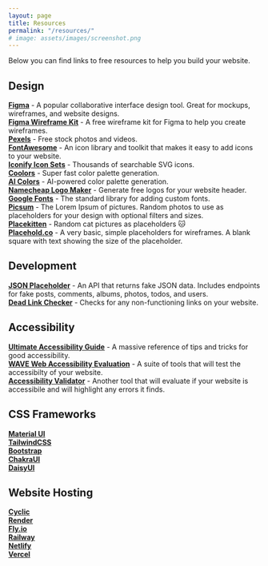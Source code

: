 ```yaml
---
layout: page
title: Resources
permalink: "/resources/"
# image: assets/images/screenshot.png
---
```


Below you can find links to free resources to help you build your website.

## Design

**[Figma](https://www.figma.com)** - A popular collaborative interface design tool. Great for mockups, wireframes, and website designs.  
**[Figma Wireframe Kit](https://www.figma.com/community/file/1122167340874425914/Wireframes-Kit-%5BFree%5D)** - A free wireframe kit for Figma to help you create wireframes.  
**[Pexels](https://www.pexels.com/)** - Free stock photos and videos.  
**[FontAwesome](https://fontawesome.com/)** - An icon library and toolkit that makes it easy to add icons to your website.  
**[Iconify Icon Sets](https://icon-sets.iconify.design)** - Thousands of searchable SVG icons.  
**[Coolors](https://coolors.co)** - Super fast color palette generation.  
**[AI Colors](https://aicolors.co/)** - AI-powered color palette generation.  
**[Namecheap Logo Maker](https://www.namecheap.com/logo-maker/)** - Generate free logos for your website header.  
**[Google Fonts](https://fonts.google.com/)** - The standard library for adding custom fonts.  
**[Picsum](https://picsum.photos/)** - The Lorem Ipsum of pictures. Random photos to use as placeholders for your design with optional filters and sizes.  
**[Placekitten](https://placekitten.com/)** - Random cat pictures as placeholders 🐱  
**[Placehold.co](https://placehold.co/)** - A very basic, simple placeholders for wireframes. A blank square with text showing the size of the placeholder.  

## Development

**[JSON Placeholder](https://jsonplaceholder.typicode.com/)** - An API that returns fake JSON data. Includes endpoints for fake posts, comments, albums, photos, todos, and users.  
**[Dead Link Checker](https://www.deadlinkchecker.com/website-dead-link-checker.asp)** - Checks for any non-functioning links on your website.  

## Accessibility
**[Ultimate Accessibility Guide](https://inhuofficial.hashnode.dev/ultimate-accessibility-guide-101-tips-and-tricks)** - A massive reference of tips and tricks for good accessibility.  
**[WAVE Web Accessibility Evaluation](https://wave.webaim.org/)** - A suite of tools that will test the accessibilty of your website.  
**[Accessibility Validator](https://a11ygator.chialab.io/)** - Another tool that will evaluate if your website is accessibile and will highlight any errors it finds.  

## CSS Frameworks
**[Material UI](https://mui.com/)**  
**[TailwindCSS](https://tailwindcss.com/)**  
**[Bootstrap](https://getbootstrap.com/)**  
**[ChakraUI](https://chakra-ui.com/)**  
**[DaisyUI](https://daisyui.com/)**  

## Website Hosting
**[Cyclic](https://cyclic.sh/)**  
**[Render](https://render.com/)**  
**[Fly.io](https://fly.io/)**  
**[Railway](https://railway.app/)**  
**[Netlify](https://www.netlify.com/)**  
**[Vercel](https://vercel.com)**  